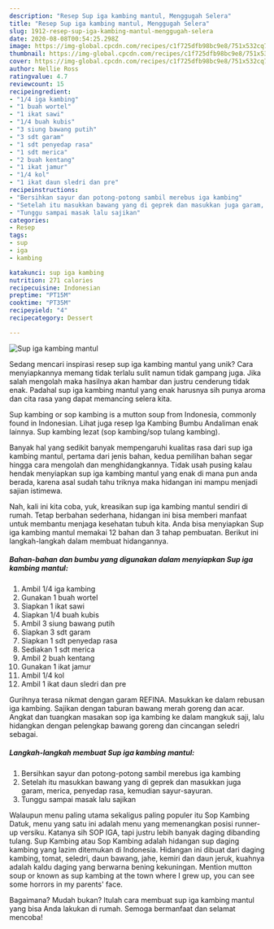 ```yaml
---
description: "Resep Sup iga kambing mantul, Menggugah Selera"
title: "Resep Sup iga kambing mantul, Menggugah Selera"
slug: 1912-resep-sup-iga-kambing-mantul-menggugah-selera
date: 2020-08-08T00:54:25.298Z
image: https://img-global.cpcdn.com/recipes/c1f725dfb98bc9e8/751x532cq70/sup-iga-kambing-mantul-foto-resep-utama.jpg
thumbnail: https://img-global.cpcdn.com/recipes/c1f725dfb98bc9e8/751x532cq70/sup-iga-kambing-mantul-foto-resep-utama.jpg
cover: https://img-global.cpcdn.com/recipes/c1f725dfb98bc9e8/751x532cq70/sup-iga-kambing-mantul-foto-resep-utama.jpg
author: Nellie Ross
ratingvalue: 4.7
reviewcount: 15
recipeingredient:
- "1/4 iga kambing"
- "1 buah wortel"
- "1 ikat sawi"
- "1/4 buah kubis"
- "3 siung bawang putih"
- "3 sdt garam"
- "1 sdt penyedap rasa"
- "1 sdt merica"
- "2 buah kentang"
- "1 ikat jamur"
- "1/4 kol"
- "1 ikat daun sledri dan pre"
recipeinstructions:
- "Bersihkan sayur dan potong-potong sambil merebus iga kambing"
- "Setelah itu masukkan bawang yang di geprek dan masukkan juga garam, merica, penyedap rasa, kemudian sayur-sayuran."
- "Tunggu sampai masak lalu sajikan"
categories:
- Resep
tags:
- sup
- iga
- kambing

katakunci: sup iga kambing 
nutrition: 271 calories
recipecuisine: Indonesian
preptime: "PT15M"
cooktime: "PT35M"
recipeyield: "4"
recipecategory: Dessert

---
```



![Sup iga kambing mantul](https://img-global.cpcdn.com/recipes/c1f725dfb98bc9e8/751x532cq70/sup-iga-kambing-mantul-foto-resep-utama.jpg)

Sedang mencari inspirasi resep sup iga kambing mantul yang unik? Cara menyiapkannya memang tidak terlalu sulit namun tidak gampang juga. Jika salah mengolah maka hasilnya akan hambar dan justru cenderung tidak enak. Padahal sup iga kambing mantul yang enak harusnya sih punya aroma dan cita rasa yang dapat memancing selera kita.

Sup kambing or sop kambing is a mutton soup from Indonesia, commonly found in Indonesian. Lihat juga resep Iga Kambing Bumbu Andaliman enak lainnya. Sup kambing lezat (sop kambing/sop tulang kambing).

Banyak hal yang sedikit banyak mempengaruhi kualitas rasa dari sup iga kambing mantul, pertama dari jenis bahan, kedua pemilihan bahan segar hingga cara mengolah dan menghidangkannya. Tidak usah pusing kalau hendak menyiapkan sup iga kambing mantul yang enak di mana pun anda berada, karena asal sudah tahu triknya maka hidangan ini mampu menjadi sajian istimewa.


Nah, kali ini kita coba, yuk, kreasikan sup iga kambing mantul sendiri di rumah. Tetap berbahan sederhana, hidangan ini bisa memberi manfaat untuk membantu menjaga kesehatan tubuh kita. Anda bisa menyiapkan Sup iga kambing mantul memakai 12 bahan dan 3 tahap pembuatan. Berikut ini langkah-langkah dalam membuat hidangannya.

<!--inarticleads1-->

##### Bahan-bahan dan bumbu yang digunakan dalam menyiapkan Sup iga kambing mantul:

1. Ambil 1/4 iga kambing
1. Gunakan 1 buah wortel
1. Siapkan 1 ikat sawi
1. Siapkan 1/4 buah kubis
1. Ambil 3 siung bawang putih
1. Siapkan 3 sdt garam
1. Siapkan 1 sdt penyedap rasa
1. Sediakan 1 sdt merica
1. Ambil 2 buah kentang
1. Gunakan 1 ikat jamur
1. Ambil 1/4 kol
1. Ambil 1 ikat daun sledri dan pre


Gurihnya terasa nikmat dengan garam REFINA. Masukkan ke dalam rebusan iga kambing. Sajikan dengan taburan bawang merah goreng dan acar. Angkat dan tuangkan masakan sop iga kambing ke dalam mangkuk saji, lalu hidangkan dengan pelengkap bawang goreng dan cincangan seledri sebagai. 

<!--inarticleads2-->

##### Langkah-langkah membuat Sup iga kambing mantul:

1. Bersihkan sayur dan potong-potong sambil merebus iga kambing
1. Setelah itu masukkan bawang yang di geprek dan masukkan juga garam, merica, penyedap rasa, kemudian sayur-sayuran.
1. Tunggu sampai masak lalu sajikan


Walaupun menu paling utama sekaligus paling populer itu Sop Kambing Datuk, menu yang satu ini adalah menu yang memenangkan posisi runner-up versiku. Katanya sih SOP IGA, tapi justru lebih banyak daging dibanding tulang. Sup Kambing atau Sop Kambing adalah hidangan sup daging kambing yang lazim ditemukan di Indonesia. Hidangan ini dibuat dari daging kambing, tomat, seledri, daun bawang, jahe, kemiri dan daun jeruk, kuahnya adalah kaldu daging yang berwarna bening kekuningan. Mention mutton soup or known as sup kambing at the town where I grew up, you can see some horrors in my parents&#39; face. 

Bagaimana? Mudah bukan? Itulah cara membuat sup iga kambing mantul yang bisa Anda lakukan di rumah. Semoga bermanfaat dan selamat mencoba!
